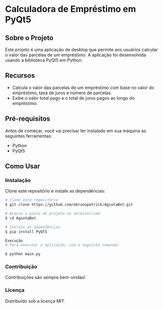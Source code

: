 # Calculadora de Empréstimo em PyQt5

## Sobre o Projeto

Este projeto é uma aplicação de desktop que permite aos usuários calcular o valor das parcelas de um empréstimo. A aplicação foi desenvolvida usando a biblioteca PyQt5 em Python.

## Recursos

- Calcula o valor das parcelas de um empréstimo com base no valor do empréstimo, taxa de juros e número de parcelas.
- Exibe o valor total pago e o total de juros pagos ao longo do empréstimo.

## Pré-requisitos

Antes de começar, você vai precisar ter instalado em sua máquina as seguintes ferramentas:
- Python
- PyQt5

## Como Usar

### Instalação

Clone este repositório e instale as dependências:

```bash
# Clone este repositório
$ git clone https://github.com/obrunopatrick/AgiotaBot.git

# Acesse a pasta do projeto no terminal/cmd
$ cd AgiotaBot

# Instale as dependências
$ pip install PyQt5

Execução 
# Para executar a aplicação, use o seguinte comando:

$ python main.py
```

### Contribuição
Contribuições são sempre bem-vindas! 

### Licença
Distribuído sob a licença MIT.